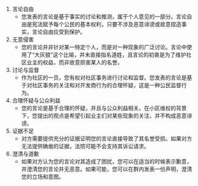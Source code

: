 1. 言论自由
   - 您发表的言论是基于事实的讨论和推测，属于个人意见的一部分。言论自由是宪法赋予每个公民的基本权利，只要不涉及恶意诽谤或故意捏造事实，言论自由应受到保护。
2. 无意侵害
   - 您的言论并非针对某一特定个人，而是对一种现象的广泛讨论。言论中使用了“大灰狼”这个比喻，并未直接指名道姓，且言论的初衷是为了维护社区业主的权益，而非故意损害某人的名誉。
3. 讨论与监督
   - 作为社区的一员，您有权对社区事务进行讨论和监督。您发表的言论是基于对社区事务的关注和对开发商行为的合理怀疑，这是一种公民监督行为。
4. 合理怀疑与公众利益
   - 您的言论是基于合理的怀疑，并且与公众利益相关。在小区维权的背景下，您提出的观点是希望引起业主们对某些现象的关注，并不构成恶意诽谤。
5. 证据不足
   - 对方需要提供充分的证据证明您的言论直接导致了其名誉受损。如果对方无法提供确凿的证据，法院可能不会支持其诉讼请求。
6. 澄清与道歉
   - 如果对方认为您的言论对其造成了困扰，您可以在适当的时候表示歉意，并澄清您的言论并无恶意。如果可能，您可以在群内发表一份声明，澄清您的立场和意图。

